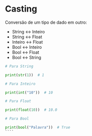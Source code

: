 # Casting


Conversão de um tipo de dado em outro:
- String <-> Inteiro
- String <-> Float
- Inteiro <-> Float
- Bool <-> Inteiro
- Bool <-> Float
- Bool <-> String

`````python
# Para String

print(str(1))  # 1

# Para Inteiro

print(int("10"))  # 10

# Para Float

print(float(10))  # 10.0

# Para Bool

print(bool("Palavra"))  # True
````